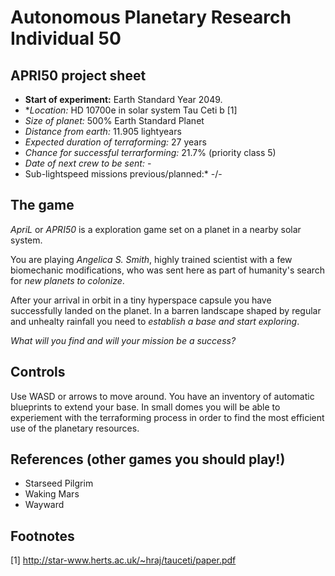 
# Autonomous Planetary Research Individual 50

## APRI50 project sheet

* **Start of experiment:** Earth Standard Year 2049.
* **Location:* HD 10700e in solar system Tau Ceti b [1]
* *Size of planet:* 500% Earth Standard Planet
* *Distance from earth:* 11.905 lightyears
* *Expected duration of terraforming:* 27 years
* *Chance for successful terrarforming:* 21.7% (priority class 5)
* *Date of next crew to be sent:* -
* Sub-lightspeed missions previous/planned:* -/-


## The game

*ApriL* or *APRI50* is a exploration game set on a planet in a nearby solar system.

You are playing *Angelica S. Smith*, highly trained scientist with a few
biomechanic modifications, who was sent here as part of humanity's
search for _new planets to colonize_. 

After your arrival in orbit in a tiny hyperspace capsule you have
successfully landed on the planet. In a barren landscape shaped by
regular and unhealty rainfall you need to _establish a base and start exploring_.

*What will you find and will your mission be a success?*


## Controls

Use WASD or arrows to move around. You have an inventory of
automatic blueprints to extend your base. In small domes you will be
able to experiement with the terraforming process in order to find the
most efficient use of the planetary resources.


## References (other games you should play!)

* Starseed Pilgrim
* Waking Mars
* Wayward


## Footnotes
[1] http://star-www.herts.ac.uk/~hraj/tauceti/paper.pdf

